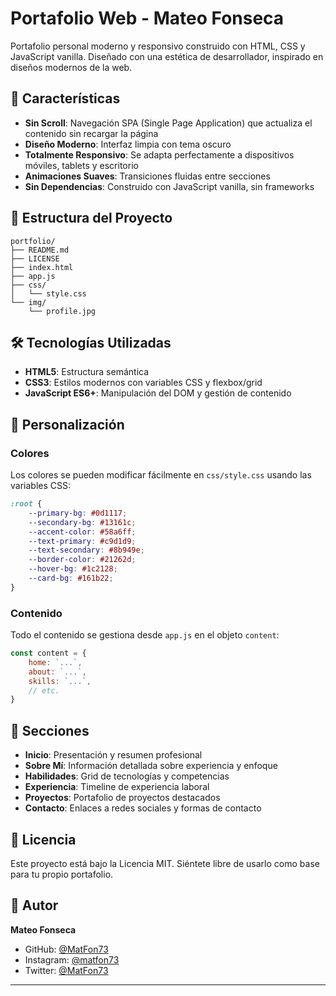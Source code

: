 # Portafolio Web - Mateo Fonseca

Portafolio personal moderno y responsivo construido con HTML, CSS y JavaScript vanilla. Diseñado con una estética de desarrollador, inspirado en diseños modernos de la web.

## 🚀 Características

- **Sin Scroll**: Navegación SPA (Single Page Application) que actualiza el contenido sin recargar la página
- **Diseño Moderno**: Interfaz limpia con tema oscuro
- **Totalmente Responsivo**: Se adapta perfectamente a dispositivos móviles, tablets y escritorio
- **Animaciones Suaves**: Transiciones fluidas entre secciones
- **Sin Dependencias**: Construido con JavaScript vanilla, sin frameworks

## 📁 Estructura del Proyecto

```
portfolio/
├── README.md          
├── LICENSE          
├── index.html          
├── app.js              
├── css/
│   └── style.css       
└── img/
    └── profile.jpg 
```

## 🛠️ Tecnologías Utilizadas

- **HTML5**: Estructura semántica
- **CSS3**: Estilos modernos con variables CSS y flexbox/grid
- **JavaScript ES6+**: Manipulación del DOM y gestión de contenido

## 🎨 Personalización

### Colores
Los colores se pueden modificar fácilmente en `css/style.css` usando las variables CSS:

```css
:root {
    --primary-bg: #0d1117;
    --secondary-bg: #13161c;
    --accent-color: #58a6ff;
    --text-primary: #c9d1d9;
    --text-secondary: #8b949e;
    --border-color: #21262d;
    --hover-bg: #1c2128;
    --card-bg: #161b22;
}
```

### Contenido
Todo el contenido se gestiona desde `app.js` en el objeto `content`:

```javascript
const content = {
    home: `...`,
    about: `...`,
    skills: `...`,
    // etc.
}
```

## 📱 Secciones

- **Inicio**: Presentación y resumen profesional
- **Sobre Mí**: Información detallada sobre experiencia y enfoque
- **Habilidades**: Grid de tecnologías y competencias
- **Experiencia**: Timeline de experiencia laboral
- **Proyectos**: Portafolio de proyectos destacados
- **Contacto**: Enlaces a redes sociales y formas de contacto

## 📄 Licencia

Este proyecto está bajo la Licencia MIT. Siéntete libre de usarlo como base para tu propio portafolio.

## 👤 Autor

**Mateo Fonseca**
- GitHub: [@MatFon73](https://github.com/MatFon73)
- Instagram: [@matfon73](https://www.instagram.com/matfon73/)
- Twitter: [@MatFon73](https://x.com/MatFon73)

---
